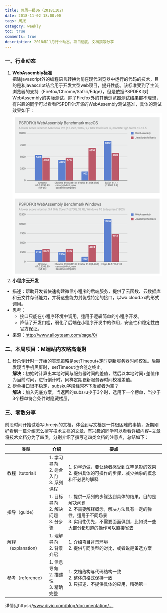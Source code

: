 ```yaml
---
title: 两周一报06（20181102）
date: 2018-11-02 18:00:00
tags: 周报
category: weekly
toc: true
comments: true
description: 2018年11月行业动态，项目进度，文档撰写分享
---
```

### 一、行业动态
1. **WebAssembly标准**   
  把除javascript外的编程语言转换为能在现代浏览器中运行的代码的技术，目的是和javascript结合用于开发大型web项目，提升性能。该标准受到了主流浏览器的支持（Firefox/Chrome/Safari/Edge），但是依据PSPDFKit对WebAssembly的实际测试，除了Firefox外的其他浏览器测试结果都不理想，有兴趣的同学可以看看PSPDFKit开源的WebAssembly测试基准，具体的测试效果如下：   
  ![webassembly性能测试](/images/weekly/06/webassembly.png)
2. **小程序云开发**    
  - 描述：帮助开发者快速构建微信小程序的后端服务，提供了云函数、云数据库和云文件存储能力，并将这些能力封装成特定的接口，以wx.cloud.xx的形式调用。
  - 思考：
    - 接口只能在小程序环境中调用，适用于逻辑简单的小程序开发。
    - 降低了开发门槛，弱化了后端在小程序开发中的作用，安全性和稳定性由官方保证。
  - 来源：http://www.alloyteam.com/page/0/

### 二、本周项目：M端站内攻略高潮期
1. 秒杀倒计时一开始的实现策略是setTimeout+定时更新服务器时间校准。后期发现当手机黑屏时，setTimeout也会随之终止。   
  **解决**：初始时计算出本地时间与服务器时间的差值，然后以本地时间+差值作为当前时间，进行倒计时。同样定期更新服务器时间校准差值。
2. 榜单接口很不稳定，subsku字段经常不下发或者为空？   
  **解决**：加入兜底方案，当返回的subsku少于3个时，选用下一个榜单，当少于3个榜单符合条件时隐藏楼层。
 
### 三、零散分享   
前段时间开始试着写threejs的文档，体会到写文档是一件很困难的事情，近期刚好看到一篇介绍怎么撰写技术文档的文章，有兴趣的同学可以看看详细内容~文章将技术文档分为了四类，分别介绍了撰写这四类文档的注意点，总结如下：   

| 类型 | 介绍 | 要点 |
| --- | --- | --- |
| 教程（tutorial） | 1. 学习导向<br/> 2. 适合入门<br/> 3. 系列课程 | 1. 边学边做，要让读者感受到立竿见影的效果<br/> 2. 提供具体的可操作的步骤，减少抽象的概念和不必要的解释 |
| 指导（guide） | 1. 目标导向<br/> 2. 解决问题<br/> 3. 分步骤 | 1. 提供一系列的步骤达到具体的结果，目的是解决问题<br/> 2. 不需要解释概念，解决方法具有一定的弹性，适用于不同场景<br/> 3. 实用性优先，不需要面面俱到，比如说一些大部分都知道的操作可以直接省去 |
| 解释（explanation）| 1. 理解导向<br/> 2. 背景介绍 | 1. 介绍项目背景环境<br/> 2. 提供与同类型的对比，或者说是备选方案 |
| 参考（reference） | 1. 信息导向<br/> 2. 描述性<br/> 3. 精确完整 | 1. 文档结构与代码结构一致<br/> 2. 整体的格式保持一致<br/> 3. 只描述，不提供具体的应用，精确第一 |

详情见https://www.divio.com/blog/documentation/， 